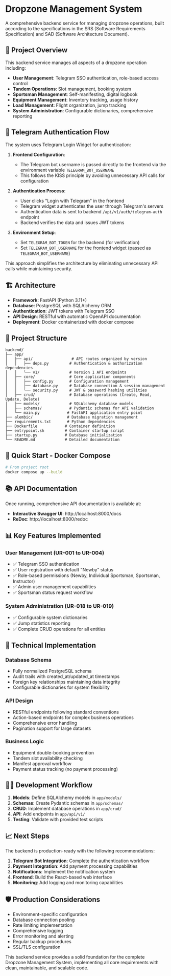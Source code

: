 # Dropzone Management System

A comprehensive backend service for managing dropzone operations, built according to the specifications in the SRS (Software Requirements Specification) and SAD (Software Architecture Document).

## 🎯 Project Overview

This backend service manages all aspects of a dropzone operation including:

- **User Management**: Telegram SSO authentication, role-based access control
- **Tandem Operations**: Slot management, booking system
- **Sportsman Management**: Self-manifesting, digital logbook
- **Equipment Management**: Inventory tracking, usage history
- **Load Management**: Flight organization, jump tracking
- **System Administration**: Configurable dictionaries, comprehensive reporting

## 🔐 Telegram Authentication Flow

The system uses Telegram Login Widget for authentication:

1. **Frontend Configuration**: 
   - The Telegram bot username is passed directly to the frontend via the environment variable `TELEGRAM_BOT_USERNAME`
   - This follows the KISS principle by avoiding unnecessary API calls for configuration

2. **Authentication Process**:
   - User clicks "Login with Telegram" in the frontend
   - Telegram widget authenticates the user through Telegram's servers
   - Authentication data is sent to backend `/api/v1/auth/telegram-auth` endpoint
   - Backend verifies the data and issues JWT tokens

3. **Environment Setup**:
   - Set `TELEGRAM_BOT_TOKEN` for the backend (for verification)
   - Set `TELEGRAM_BOT_USERNAME` for the frontend widget (passed as `TELEGRAM_BOT_USERNAME`)

This approach simplifies the architecture by eliminating unnecessary API calls while maintaining security.

## 🏗️ Architecture

- **Framework**: FastAPI (Python 3.11+)
- **Database**: PostgreSQL with SQLAlchemy ORM
- **Authentication**: JWT tokens with Telegram SSO
- **API Design**: RESTful with automatic OpenAPI documentation
- **Deployment**: Docker containerized with docker compose

## 📁 Project Structure

```
backend/
├── app/
│   ├── api/                 # API routes organized by version
│   │   ├── deps.py         # Authentication & authorization dependencies
│   │   └── v1/             # Version 1 API endpoints
│   ├── core/               # Core application components
│   │   ├── config.py       # Configuration management
│   │   ├── database.py     # Database connection & session management
│   │   └── security.py     # JWT & password hashing utilities
│   ├── crud/               # Database operations (Create, Read, Update, Delete)
│   ├── models/             # SQLAlchemy database models
│   ├── schemas/            # Pydantic schemas for API validation
│   └── main.py            # FastAPI application entry point
├── alembic/               # Database migration management
├── requirements.txt       # Python dependencies
├── Dockerfile            # Container definition
├── entrypoint.sh         # Container startup script
├── startup.py            # Database initialization
└── README.md             # Detailed documentation
```

## 🚀 Quick Start - Docker Compose

```bash
# From project root
docker compose up --build
```

## 📚 API Documentation

Once running, comprehensive API documentation is available at:
- **Interactive Swagger UI**: http://localhost:8000/docs
- **ReDoc**: http://localhost:8000/redoc

## 📊 Key Features Implemented

### User Management (UR-001 to UR-004)
- ✅ Telegram SSO authentication
- ✅ User registration with default "Newby" status
- ✅ Role-based permissions (Newby, Individual Sportsman, Sportsman, Instructor)
- ✅ Admin user management capabilities
- ✅ Sportsman status request workflow

### System Administration (UR-018 to UR-019)
- ✅ Configurable system dictionaries
- ✅ Jump statistics reporting
- ✅ Complete CRUD operations for all entities

## 🔧 Technical Implementation

### Database Schema
- Fully normalized PostgreSQL schema
- Audit trails with created_at/updated_at timestamps
- Foreign key relationships maintaining data integrity
- Configurable dictionaries for system flexibility

### API Design
- RESTful endpoints following standard conventions
- Action-based endpoints for complex business operations
- Comprehensive error handling
- Pagination support for large datasets

### Business Logic
- Equipment double-booking prevention
- Tandem slot availability checking
- Manifest approval workflow
- Payment status tracking (no payment processing)

## 🏃‍♂️ Development Workflow

1. **Models**: Define SQLAlchemy models in `app/models/`
2. **Schemas**: Create Pydantic schemas in `app/schemas/`
3. **CRUD**: Implement database operations in `app/crud/`
4. **API**: Add endpoints in `app/api/v1/`
5. **Testing**: Validate with provided test scripts

## 📈 Next Steps

The backend is production-ready with the following recommendations:

1. **Telegram Bot Integration**: Complete the authentication workflow
2. **Payment Integration**: Add payment processing capabilities
3. **Notifications**: Implement the notification system
4. **Frontend**: Build the React-based web interface
5. **Monitoring**: Add logging and monitoring capabilities

## 🛡️ Production Considerations

- Environment-specific configuration
- Database connection pooling
- Rate limiting implementation
- Comprehensive logging
- Error monitoring and alerting
- Regular backup procedures
- SSL/TLS configuration

This backend service provides a solid foundation for the complete Dropzone Management System, implementing all core requirements with clean, maintainable, and scalable code.
